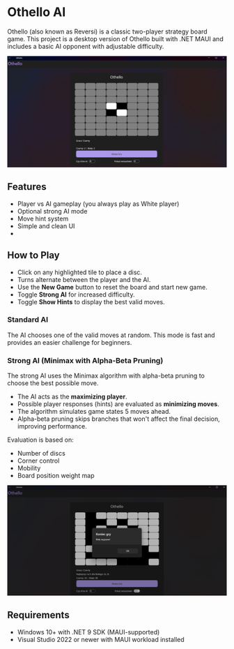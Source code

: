 # Othello AI

Othello (also known as Reversi) is a classic two-player strategy board game. This project is a desktop version of Othello built with .NET MAUI and includes a basic AI opponent with adjustable difficulty.

![Game board](images/Othello_game.png)

## Features

- Player vs AI gameplay (you always play as White player)
- Optional strong AI mode
- Move hint system
- Simple and clean UI
- 
## How to Play

- Click on any highlighted tile to place a disc.
- Turns alternate between the player and the AI.
- Use the **New Game** button to reset the board and start new game.
- Toggle **Strong AI** for increased difficulty.
- Toggle **Show Hints** to display the best valid moves.

### Standard AI
The AI chooses one of the valid moves at random. This mode is fast and provides an easier challenge for beginners.

### Strong AI (Minimax with Alpha-Beta Pruning)
The strong AI uses the Minimax algorithm with alpha-beta pruning to choose the best possible move.

- The AI acts as the **maximizing player**.
- Possible player responses (hints) are evaluated as **minimizing moves**.
- The algorithm simulates game states 5 moves ahead.
- Alpha-beta pruning skips branches that won't affect the final decision, improving performance.

Evaluation is based on:
- Number of discs
- Corner control
- Mobility
- Board position weight map

![Game winner](images/Othello_game_winner.png)

## Requirements

- Windows 10+ with .NET 9 SDK (MAUI-supported)
- Visual Studio 2022 or newer with MAUI workload installed
